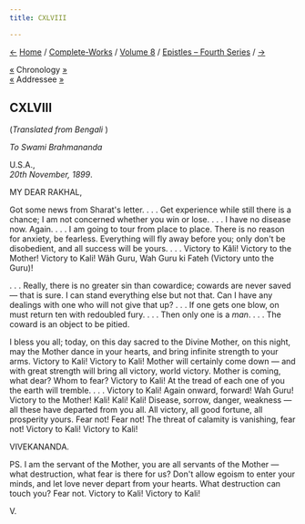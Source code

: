 ```yaml
---
title: CXLVIII

---
```

<div>

[←](147_mrs_bull.htm) [Home](../../../index.htm) /
[Complete-Works](../../complete_works.htm) / [Volume
8](../volume_8_contents.htm) / [Epistles – Fourth
Series](epistles_fourth_series_contents.htm) / [→](149_mary.htm)

  

[«](../../volume_6/epistles_second_series/149_margot.htm) Chronology
[»](149_mary.htm)  
[«](140_rakhal.htm) Addressee [»](150_brahmananda.htm)

## CXLVIII

(*Translated from Bengali* )

*To Swami Brahmananda*

U.S.A.,  
*20th November, 1899*.

MY DEAR RAKHAL,

Got some news from Sharat's letter. . . . Get experience while still
there is a chance; I am not concerned whether you win or lose. . . . I
have no disease now. Again. . . . I am going to tour from place to
place. There is no reason for anxiety, be fearless. Everything will fly
away before you; only don't be disobedient, and all success will be
yours. . . . Victory to Kâli! Victory to the Mother! Victory to Kali!
Wâh Guru, Wah Guru ki Fateh (Victory unto the Guru)!

. . . Really, there is no greater sin than cowardice; cowards are never
saved — that is sure. I can stand everything else but not that. Can I
have any dealings with one who will not give that up? . . . If one gets
one blow, on must return ten with redoubled fury. . . . Then only one is
a *man*. . . . The coward is an object to be pitied.

I bless you all; today, on this day sacred to the Divine Mother, on this
night, may the Mother dance in your hearts, and bring infinite strength
to your arms. Victory to Kali! Victory to Kali! Mother will certainly
come down — and with great strength will bring all victory, world
victory. Mother is coming, what dear? Whom to fear? Victory to Kali! At
the tread of each one of you the earth will tremble. . . . Victory to
Kali! Again onward, forward! Wah Guru! Victory to the Mother! Kali!
Kali! Kali! Disease, sorrow, danger, weakness — all these have departed
from you all. All victory, all good fortune, all prosperity yours. Fear
not! Fear not! The threat of calamity is vanishing, fear not! Victory to
Kali! Victory to Kali!

VIVEKANANDA.

PS. I am the servant of the Mother, you are all servants of the Mother —
what destruction, what fear is there for us? Don't allow egoism to enter
your minds, and let love never depart from your hearts. What destruction
can touch you? Fear not. Victory to Kali! Victory to Kali!

V.

</div>
